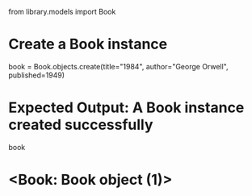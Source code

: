 from library.models import Book

# Create a Book instance

book = Book.objects.create(title="1984", author="George Orwell", published=1949)

# Expected Output: A Book instance created successfully

book

# <Book: Book object (1)>
